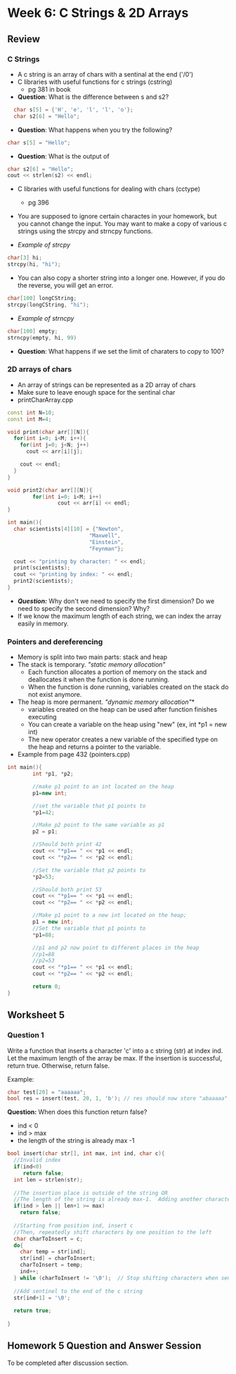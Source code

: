 # Week 6: C Strings & 2D Arrays

## Review

### C Strings
- A c string is an array of chars with a sentinal at the end ('/0')
- C libraries with useful functions for c strings (cstring)
  - pg 381 in book
- **Question**: What is the difference between s and s2?
```cpp
  char s[5] = {'H', 'e', 'l', 'l', 'o'};
  char s2[6] = "Hello";
  ```
- **Question**: What happens when you try the following?
```cpp
char s[5] = "Hello";
```

- **Question**: What is the output of 
```cpp
char s2[6] = "Hello";
cout << strlen(s2) << endl;
```
- C libraries with useful functions for dealing with chars (cctype)
  - pg 396

- You are supposed to ignore certain charactes in your homework, but you cannot change the input.  You may want to make a copy of various c strings using the strcpy and strncpy functions.  
- *Example of strcpy*
 ```cpp
char[3] hi;
strcpy(hi, "hi");
```
- You can also copy a shorter string into a longer one.  However, if you do the reverse, you will get an error.
 ```cpp
char[100] longCString;
strcpy(longCString, "hi");
```
- *Example of strncpy*
```cpp
char[100] empty;
strncpy(empty, hi, 99)
```
- **Question**: What happens if we set the limit of charaters to copy to 100?

### 2D arrays of chars

- An array of strings can be represented as a 2D array of chars
- Make sure to leave enough space for the sentinal char
- printCharArray.cpp
```cpp
const int N=10;
const int M=4;

void print(char arr[][N]){
  for(int i=0; i<M; i++){
    for(int j=0; j<N; j++)
      cout << arr[i][j];

    cout << endl;
  }
}

void print2(char arr[][N]){
        for(int i=0; i<M; i++)
                cout << arr[i] << endl;
}

int main(){
  char scientists[4][10] = {"Newton",
                          "Maxwell",
                          "Einstein",
                          "Feynman"};

  cout << "printing by character: " << endl;
  print(scientists);
  cout << "printing by index: " << endl;
  print2(scientists);
}
```
- ***Question:*** Why don't we need to specify the first dimension?  Do we need to specify the second dimension? Why?
- If we know the maximum length of each string, we can index the array easily in memory.

### Pointers and dereferencing

- Memory is split into two main parts: stack and heap
- The stack is temporary. *"static memory allocation"*
  - Each function allocates a portion of memory on the stack and deallocates it when the function is done running.
  - When the function is done running, variables created on the stack do not exist anymore.
- The heap is more permanent. *"dynamic memory allocation"**
  - variables created on the heap can be used after function finishes executing
  - You can create a variable on the heap using "new" (ex, int *p1 = new int)
  - The new operator creates a new variable of the specified type on the heap and returns a pointer to the variable.
- Example from page 432 (pointers.cpp)
```cpp
int main(){
        int *p1, *p2;

        //make p1 point to an int located on the heap
        p1=new int;

        //set the variable that p1 points to
        *p1=42;

        //Make p2 point to the same variable as p1
        p2 = p1;

        //Should both print 42
        cout << "*p1== " << *p1 << endl;
        cout << "*p2== " << *p2 << endl;

        //Set the variable that p2 points to
        *p2=53;

        //Should both print 53
        cout << "*p1== " << *p1 << endl;
        cout << "*p2== " << *p2 << endl;

        //Make p1 point to a new int located on the heap;
        p1 = new int;
        //Set the variable that p1 points to
        *p1=88;

        //p1 and p2 now point to different places in the heap
        //p1=88
        //p2=53
        cout << "*p1== " << *p1 << endl;
        cout << "*p2== " << *p2 << endl;

        return 0;
}
```

## Worksheet 5

### Question 1

Write a function that inserts a character 'c' into a c string (str) at index ind.  Let the maximum length of the array be max.  If the insertion is successful, return true.  Otherwise, return false.

Example:
```cpp
char test[20] = "aaaaaa";
bool res = insert(test, 20, 1, 'b'); // res should now store "abaaaaa"
```
**Question:** When does this function return false?
- ind < 0
- ind > max
- the length of the string is already max -1

```cpp
bool insert(char str[], int max, int ind, char c){
  //Invalid index
  if(ind<0) 
     return false;
  int len = strlen(str);
  
  //The insertion place is outside of the string OR 
  //The length of the string is already max-1.  Adding another character would get rid of the sentinel.
  if(ind > len || len+1 >= max)
    return false;
  
  //Starting from position ind, insert c
  //Then, repeatedly shift characters by one position to the left
  char charToInsert = c;
  do{
    char temp = str[ind];
    str[ind] = charToInsert;
    charToInsert = temp;
    ind++;
  } while (charToInsert != '\0');  // Stop shifting characters when sentinel is reached
  
  //Add sentinel to the end of the c string
  str[ind+1] = '\0';
  
  return true;
      
}
```
## Homework 5 Question and Answer Session
To be completed after discussion section.
